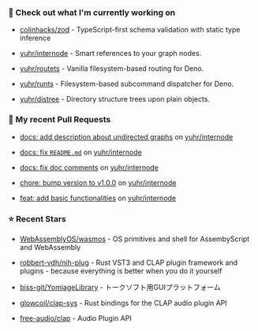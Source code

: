 ### 👷 Check out what I'm currently working on



- [colinhacks/zod](https://github.com/colinhacks/zod) - TypeScript-first schema validation with static type inference

- [yuhr/internode](https://github.com/yuhr/internode) - Smart references to your graph nodes.

- [yuhr/routets](https://github.com/yuhr/routets) - Vanilla filesystem-based routing for Deno.

- [yuhr/runts](https://github.com/yuhr/runts) - Filesystem-based subcommand dispatcher for Deno.

- [yuhr/distree](https://github.com/yuhr/distree) - Directory structure trees upon plain objects.

### 🔨 My recent Pull Requests



- [docs: add description about undirected graphs](https://github.com/yuhr/internode/pull/5) on [yuhr/internode](https://github.com/yuhr/internode)

- [docs: fix `README.md`](https://github.com/yuhr/internode/pull/4) on [yuhr/internode](https://github.com/yuhr/internode)

- [docs: fix doc comments](https://github.com/yuhr/internode/pull/3) on [yuhr/internode](https://github.com/yuhr/internode)

- [chore: bump version to v1.0.0](https://github.com/yuhr/internode/pull/2) on [yuhr/internode](https://github.com/yuhr/internode)

- [feat: add basic functionalities](https://github.com/yuhr/internode/pull/1) on [yuhr/internode](https://github.com/yuhr/internode)

### ⭐ Recent Stars



- [WebAssemblyOS/wasmos](https://github.com/WebAssemblyOS/wasmos) - OS primitives and shell for AssembyScript and WebAssembly

- [robbert-vdh/nih-plug](https://github.com/robbert-vdh/nih-plug) - Rust VST3 and CLAP plugin framework and plugins - because everything is better when you do it yourself

- [biss-git/YomiageLibrary](https://github.com/biss-git/YomiageLibrary) - トークソフト用GUIプラットフォーム

- [glowcoil/clap-sys](https://github.com/glowcoil/clap-sys) - Rust bindings for the CLAP audio plugin API

- [free-audio/clap](https://github.com/free-audio/clap) - Audio Plugin API